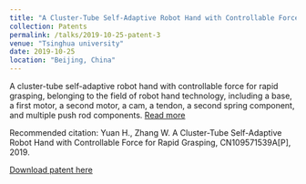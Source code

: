 ```yaml
---
title: "A Cluster-Tube Self-Adaptive Robot Hand with Controllable Force for Rapid Grasping(CN)"
collection: Patents
permalink: /talks/2019-10-25-patent-3
venue: "Tsinghua university"
date: 2019-10-25
location: "Beijing, China"
---
```


A cluster-tube self-adaptive robot hand with controllable force for rapid grasping, belonging to the field of robot hand technology, including a base, a first motor, a second motor, a cam, a tendon, a second spring component, and multiple push rod components. [Read more](https://xueshu.baidu.com/usercenter/paper/show?paperid=1n0h0a40651c0cn0ny5a0rj0ux499005&site=xueshu_se&hitarticle=1)

Recommended citation: Yuan H., Zhang W. A Cluster-Tube Self-Adaptive Robot Hand with Controllable Force for Rapid Grasping, CN109571539A[P], 2019.

[Download patent here](https://github.com/EnderHangYuan/EnderHangYuan.github.io/blob/master/_talks/A%20Cluster-Tube%20Self-Adaptive%20Robot%20Hand%20with%20Controllable%20Force%20for%20Rapid%20Grasping.pdf)
